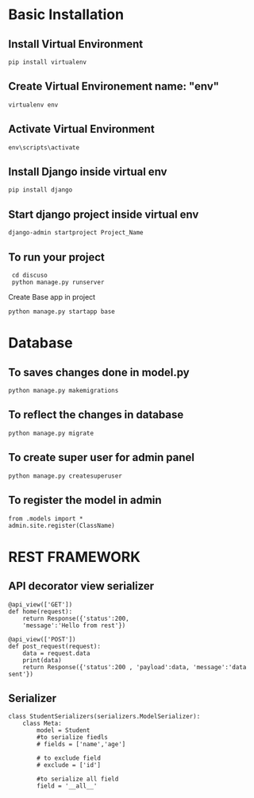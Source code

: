 # Basic Installation

## Install Virtual Environment
```
pip install virtualenv
```

## Create Virtual Environement name: "env"
```
virtualenv env
```

## Activate Virtual Environment
```
env\scripts\activate
```

## Install Django inside virtual env
 ```
 pip install django
 ```
 
## Start django project inside virtual env
 ```
 django-admin startproject Project_Name
 ```
 
## To run your project
```
 cd discuso
 python manage.py runserver
```

Create Base app in project
```
python manage.py startapp base
```

# Database

## To saves changes done in model.py
```
python manage.py makemigrations
```

## To reflect the changes in database
```
python manage.py migrate
```

## To create super user for admin panel
```
python manage.py createsuperuser
```
## To register the model in admin
```
from .models import *
admin.site.register(ClassName)
```

# REST FRAMEWORK

## API decorator view serializer
```
@api_view(['GET'])
def home(request):
    return Response({'status':200, 
    'message':'Hello from rest'})
```

```
@api_view(['POST'])
def post_request(request):
    data = request.data
    print(data)
    return Response({'status':200 , 'payload':data, 'message':'data sent'})
```


## Serializer
```
class StudentSerializers(serializers.ModelSerializer):
    class Meta:
        model = Student
        #to serialize fiedls
        # fields = ['name','age']

        # to exclude field 
        # exclude = ['id']

        #to serialize all field
        field = '__all__'
```


##

